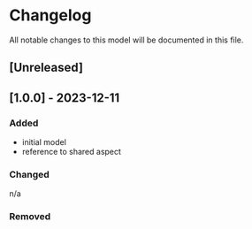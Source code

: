 # Changelog
All notable changes to this model will be documented in this file.

## [Unreleased]

## [1.0.0] - 2023-12-11
### Added
- initial model
- reference to shared aspect

### Changed
n/a

### Removed

